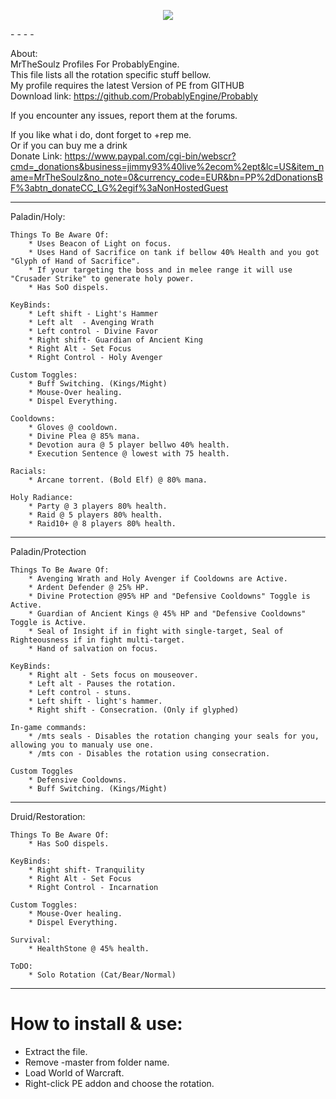 <p align="center">
  <img src="http://imageshack.us/a/img30/7927/2ex7.jpg"/>
</p>
- - - -

About:  
MrTheSoulz Profiles For ProbablyEngine.  
This file lists all the rotation specific stuff bellow.  
My profile requires the latest Version of PE from GITHUB  
Download link: https://github.com/ProbablyEngine/Probably  
  
If you encounter any issues, report them at the forums.  
  
If you like what i do, dont forget to +rep me.  
Or if you can buy me a drink  
Donate Link: https://www.paypal.com/cgi-bin/webscr?cmd=_donations&business=jimmy93%40live%2ecom%2ept&lc=US&item_name=MrTheSoulz&no_note=0&currency_code=EUR&bn=PP%2dDonationsBF%3abtn_donateCC_LG%2egif%3aNonHostedGuest  
  
---------------------------------------------------------------
Paladin/Holy:

	Things To Be Aware Of:
		* Uses Beacon of Light on focus.
		* Uses Hand of Sacrifice on tank if bellow 40% Health and you got "Glyph of Hand of Sacrifice".
		* If your targeting the boss and in melee range it will use "Crusader Strike" to generate holy power.
		* Has SoO dispels.

	KeyBinds:
		* Left shift - Light's Hammer 
		* Left alt  - Avenging Wrath
		* Left control - Divine Favor
		* Right shift- Guardian of Ancient King
		* Right Alt - Set Focus
		* Right Control - Holy Avenger
	
	Custom Toggles:
		* Buff Switching. (Kings/Might)
		* Mouse-Over healing.
		* Dispel Everything.
	
	Cooldowns:
		* Gloves @ cooldown.
		* Divine Plea @ 85% mana.
		* Devotion aura @ 5 player bellwo 40% health.
		* Execution Sentence @ lowest with 75 health.
	
	Racials:
		* Arcane torrent. (Bold Elf) @ 80% mana.
	
	Holy Radiance:
		* Party @ 3 players 80% health.
		* Raid @ 5 players 80% health.
		* Raid10+ @ 8 players 80% health.

---------------------------------------------------------------
Paladin/Protection

	Things To Be Aware Of:
		* Avenging Wrath and Holy Avenger if Cooldowns are Active.
		* Ardent Defender @ 25% HP.
		* Divine Protection @95% HP and "Defensive Cooldowns" Toggle is Active.
		* Guardian of Ancient Kings @ 45% HP and "Defensive Cooldowns" Toggle is Active.
		* Seal of Insight if in fight with single-target, Seal of Righteousness if in fight multi-target.
		* Hand of salvation on focus.

	KeyBinds:
		* Right alt - Sets focus on mouseover.
		* Left alt - Pauses the rotation.
		* Left control - stuns.
		* Left shift - light's hammer.
		* Right shift - Consecration. (Only if glyphed)
	
	In-game commands:
		* /mts seals - Disables the rotation changing your seals for you, allowing you to manualy use one.
		* /mts con - Disables the rotation using consecration.
	
	Custom Toggles
		* Defensive Cooldowns.
		* Buff Switching. (Kings/Might)

---------------------------------------------------------------
Druid/Restoration:

	Things To Be Aware Of:
		* Has SoO dispels.

	KeyBinds:
		* Right shift- Tranquility
		* Right Alt - Set Focus
		* Right Control - Incarnation

	Custom Toggles:
		* Mouse-Over healing.
		* Dispel Everything.

	Survival:
		* HealthStone @ 45% health.

	ToDO:
		* Solo Rotation (Cat/Bear/Normal)

---------------------------------------------------------------
How to install & use:  
============================
* Extract the file.  
* Remove -master from folder name.  
* Load World of Warcraft.  
* Right-click PE addon and choose the rotation.